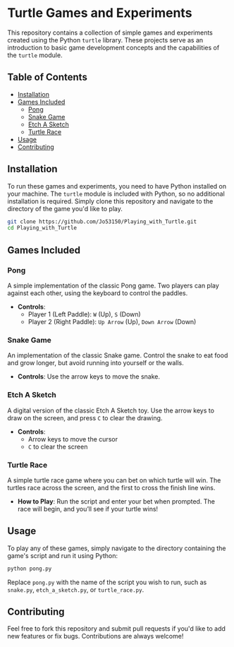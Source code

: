 # Turtle Games and Experiments

This repository contains a collection of simple games and experiments created using the Python `turtle` library. These projects serve as an introduction to basic game development concepts and the capabilities of the `turtle` module.

## Table of Contents

- [Installation](#installation)
- [Games Included](#games-included)
  - [Pong](#pong)
  - [Snake Game](#snake-game)
  - [Etch A Sketch](#etch-a-sketch)
  - [Turtle Race](#turtle-race)
- [Usage](#usage)
- [Contributing](#contributing)

## Installation

To run these games and experiments, you need to have Python installed on your machine. The `turtle` module is included with Python, so no additional installation is required. Simply clone this repository and navigate to the directory of the game you'd like to play.

```bash
git clone https://github.com/Jo53150/Playing_with_Turtle.git
cd Playing_with_Turtle
```

## Games Included

### Pong

A simple implementation of the classic Pong game. Two players can play against each other, using the keyboard to control the paddles.

- **Controls**:
  - Player 1 (Left Paddle): `W` (Up), `S` (Down)
  - Player 2 (Right Paddle): `Up Arrow` (Up), `Down Arrow` (Down)

### Snake Game

An implementation of the classic Snake game. Control the snake to eat food and grow longer, but avoid running into yourself or the walls.

- **Controls**: Use the arrow keys to move the snake.

### Etch A Sketch

A digital version of the classic Etch A Sketch toy. Use the arrow keys to draw on the screen, and press `C` to clear the drawing.

- **Controls**:
  - Arrow keys to move the cursor
  - `C` to clear the screen

### Turtle Race

A simple turtle race game where you can bet on which turtle will win. The turtles race across the screen, and the first to cross the finish line wins.

- **How to Play**: Run the script and enter your bet when prompted. The race will begin, and you’ll see if your turtle wins!

## Usage

To play any of these games, simply navigate to the directory containing the game's script and run it using Python:

```bash
python pong.py
```

Replace `pong.py` with the name of the script you wish to run, such as `snake.py`, `etch_a_sketch.py`, or `turtle_race.py`.

## Contributing

Feel free to fork this repository and submit pull requests if you'd like to add new features or fix bugs. Contributions are always welcome!


